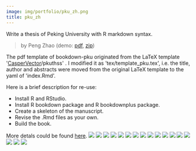 ```yaml
---
image: img/portfolio/pku_zh.png
title: pku_zh
---
```


Write a thesis of Peking University with R markdown syntax.

> by Peng Zhao (demo: [pdf](https://github.com/pzhaonet/bookdownplus/raw/master/inst2/pku_zh/showcase/pku_zh.pdf), [zip](https://github.com/pzhaonet/bookdownplus/raw/master/inst/templates/pku_zh.zip))

<!--more-->


The pdf template of bookdown-pku originated from the LaTeX template '[CasperVector](https://github.com/CasperVector)/pkuthss' . I modified it as 'tex/template_pku.tex', i.e. the title, author and abstracts  were moved from the original LaTeX template to the yaml of 'index.Rmd'.

Here is a brief description for re-use:

- Install R and RStudio.
- Install R bookdown package and R bookdownplus package.
- Create a skeleton of the manuscript.
- Revise the .Rmd files as your own.
- Build the book.

More detals could be found [here](https://github.com/pzhaonet/bookdownplus).
[![](https://github.com/pzhaonet/bookdownplus/raw/master/inst2/pku_zh/showcase/cover.png)](https://github.com/pzhaonet/bookdownplus/raw/master/inst2/pku_zh/showcase/cover.png)
[![](https://github.com/pzhaonet/bookdownplus/raw/master/inst2/pku_zh/showcase/pku_zh11.png)](https://github.com/pzhaonet/bookdownplus/raw/master/inst2/pku_zh/showcase/pku_zh11.png)
[![](https://github.com/pzhaonet/bookdownplus/raw/master/inst2/pku_zh/showcase/pku_zh13.png)](https://github.com/pzhaonet/bookdownplus/raw/master/inst2/pku_zh/showcase/pku_zh13.png)
[![](https://github.com/pzhaonet/bookdownplus/raw/master/inst2/pku_zh/showcase/pku_zh14.png)](https://github.com/pzhaonet/bookdownplus/raw/master/inst2/pku_zh/showcase/pku_zh14.png)
[![](https://github.com/pzhaonet/bookdownplus/raw/master/inst2/pku_zh/showcase/pku_zh15.png)](https://github.com/pzhaonet/bookdownplus/raw/master/inst2/pku_zh/showcase/pku_zh15.png)
[![](https://github.com/pzhaonet/bookdownplus/raw/master/inst2/pku_zh/showcase/pku_zh17.png)](https://github.com/pzhaonet/bookdownplus/raw/master/inst2/pku_zh/showcase/pku_zh17.png)
[![](https://github.com/pzhaonet/bookdownplus/raw/master/inst2/pku_zh/showcase/pku_zh18.png)](https://github.com/pzhaonet/bookdownplus/raw/master/inst2/pku_zh/showcase/pku_zh18.png)
[![](https://github.com/pzhaonet/bookdownplus/raw/master/inst2/pku_zh/showcase/pku_zh19.png)](https://github.com/pzhaonet/bookdownplus/raw/master/inst2/pku_zh/showcase/pku_zh19.png)
[![](https://github.com/pzhaonet/bookdownplus/raw/master/inst2/pku_zh/showcase/pku_zh21.png)](https://github.com/pzhaonet/bookdownplus/raw/master/inst2/pku_zh/showcase/pku_zh21.png)
[![](https://github.com/pzhaonet/bookdownplus/raw/master/inst2/pku_zh/showcase/pku_zh23.png)](https://github.com/pzhaonet/bookdownplus/raw/master/inst2/pku_zh/showcase/pku_zh23.png)
[![](https://github.com/pzhaonet/bookdownplus/raw/master/inst2/pku_zh/showcase/pku_zh25.png)](https://github.com/pzhaonet/bookdownplus/raw/master/inst2/pku_zh/showcase/pku_zh25.png)
[![](https://github.com/pzhaonet/bookdownplus/raw/master/inst2/pku_zh/showcase/pku_zh27.png)](https://github.com/pzhaonet/bookdownplus/raw/master/inst2/pku_zh/showcase/pku_zh27.png)
[![](https://github.com/pzhaonet/bookdownplus/raw/master/inst2/pku_zh/showcase/pku_zh29.png)](https://github.com/pzhaonet/bookdownplus/raw/master/inst2/pku_zh/showcase/pku_zh29.png)
[![](https://github.com/pzhaonet/bookdownplus/raw/master/inst2/pku_zh/showcase/pku_zh3.png)](https://github.com/pzhaonet/bookdownplus/raw/master/inst2/pku_zh/showcase/pku_zh3.png)
[![](https://github.com/pzhaonet/bookdownplus/raw/master/inst2/pku_zh/showcase/pku_zh5.png)](https://github.com/pzhaonet/bookdownplus/raw/master/inst2/pku_zh/showcase/pku_zh5.png)
[![](https://github.com/pzhaonet/bookdownplus/raw/master/inst2/pku_zh/showcase/pku_zh7.png)](https://github.com/pzhaonet/bookdownplus/raw/master/inst2/pku_zh/showcase/pku_zh7.png)
[![](https://github.com/pzhaonet/bookdownplus/raw/master/inst2/pku_zh/showcase/pku_zh9.png)](https://github.com/pzhaonet/bookdownplus/raw/master/inst2/pku_zh/showcase/pku_zh9.png)

